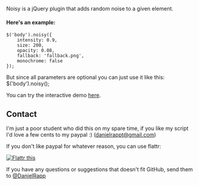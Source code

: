 Noisy is a jQuery plugin that adds random noise to a given element.

#### Here's an example:
    $('body').noisy({
        intensity: 0.9, 
        size: 200, 
        opacity: 0.08,
        fallback: 'fallback.png',
        monochrome: false
    });

But since all parameters are optional you can just use it like this:
    $('body').noisy();

You can try the interactive demo [here](http://rappdaniel.com/other/noisy-sample/).

Contact
----
I'm just a poor student who did this on my spare time, if you like my script I'd love a few cents to my paypal :) (danielrappt@gmail.com)

If you don't like paypal for whatever reason, you can use flattr:

[![Flattr this](http://api.flattr.com/button/flattr-badge-large.png)](http://flattr.com/thing/143004/jQuery-noise-generator)


If you have any questions or suggestions that doesn't fit GitHub, send them to [@DanielRapp](http://twitter.com/DanielRapp)